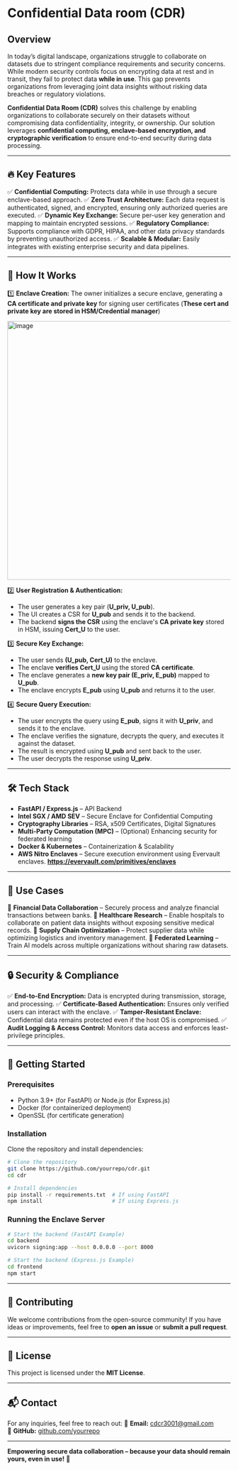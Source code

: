 # Confidential Data room (CDR)

## Overview
In today’s digital landscape, organizations struggle to collaborate on datasets due to stringent compliance requirements and security concerns. While modern security controls focus on encrypting data at rest and in transit, they fail to protect data **while in use**. This gap prevents organizations from leveraging joint data insights without risking data breaches or regulatory violations.

**Confidential Data Room (CDR)** solves this challenge by enabling organizations to collaborate securely on their datasets without compromising data confidentiality, integrity, or ownership. Our solution leverages **confidential computing, enclave-based encryption, and cryptographic verification** to ensure end-to-end security during data processing.

---
## 🔥 Key Features

✅ **Confidential Computing:** Protects data while in use through a secure enclave-based approach.
✅ **Zero Trust Architecture:** Each data request is authenticated, signed, and encrypted, ensuring only authorized queries are executed.
✅ **Dynamic Key Exchange:** Secure per-user key generation and mapping to maintain encrypted sessions.
✅ **Regulatory Compliance:** Supports compliance with GDPR, HIPAA, and other data privacy standards by preventing unauthorized access.
✅ **Scalable & Modular:** Easily integrates with existing enterprise security and data pipelines.

---
## 🚀 How It Works
1️⃣ **Enclave Creation:** The owner initializes a secure enclave, generating a **CA certificate and private key** for signing user certificates (**These cert and private key are stored in HSM/Credential manager**)

<img width="583" alt="image" src="https://github.com/user-attachments/assets/835f84ac-8a88-43e7-8785-59804736a826" />


2️⃣ **User Registration & Authentication:**
   - The user generates a key pair (**U_priv, U_pub**).
   - The UI creates a CSR for **U_pub** and sends it to the backend.
   - The backend **signs the CSR** using the enclave's **CA private key** stored in HSM, issuing **Cert_U** to the user.
   
3️⃣ **Secure Key Exchange:**
   - The user sends **(U_pub, Cert_U)** to the enclave.
   - The enclave **verifies Cert_U** using the stored **CA certificate**.
   - The enclave generates a **new key pair (E_priv, E_pub)** mapped to **U_pub**.
   - The enclave encrypts **E_pub** using **U_pub** and returns it to the user.

4️⃣ **Secure Query Execution:**
   - The user encrypts the query using **E_pub**, signs it with **U_priv**, and sends it to the enclave.
   - The enclave verifies the signature, decrypts the query, and executes it against the dataset.
   - The result is encrypted using **U_pub** and sent back to the user.
   - The user decrypts the response using **U_priv**.

---
## 🛠️ Tech Stack
- **FastAPI / Express.js** – API Backend
- **Intel SGX / AMD SEV** – Secure Enclave for Confidential Computing
- **Cryptography Libraries** – RSA, x509 Certificates, Digital Signatures
- **Multi-Party Computation (MPC)** – (Optional) Enhancing security for federated learning
- **Docker & Kubernetes** – Containerization & Scalability
- **AWS Nitro Enclaves** – Secure execution environment using Evervault enclaves. **https://evervault.com/primitives/enclaves**

---
## 📌 Use Cases
🔹 **Financial Data Collaboration** – Securely process and analyze financial transactions between banks.
🔹 **Healthcare Research** – Enable hospitals to collaborate on patient data insights without exposing sensitive medical records.
🔹 **Supply Chain Optimization** – Protect supplier data while optimizing logistics and inventory management.
🔹 **Federated Learning** – Train AI models across multiple organizations without sharing raw datasets.

---
## 🔒 Security & Compliance
✅ **End-to-End Encryption:** Data is encrypted during transmission, storage, and processing.
✅ **Certificate-Based Authentication:** Ensures only verified users can interact with the enclave.
✅ **Tamper-Resistant Enclave:** Confidential data remains protected even if the host OS is compromised.
✅ **Audit Logging & Access Control:** Monitors data access and enforces least-privilege principles.

---
## 📢 Getting Started
### Prerequisites
- Python 3.9+ (for FastAPI) or Node.js (for Express.js)
- Docker (for containerized deployment)
- OpenSSL (for certificate generation)

### Installation
Clone the repository and install dependencies:
```sh
# Clone the repository
git clone https://github.com/yourrepo/cdr.git
cd cdr

# Install dependencies
pip install -r requirements.txt  # If using FastAPI
npm install                      # If using Express.js
```

### Running the Enclave Server
```sh
# Start the backend (FastAPI Example)
cd backend
uvicorn signing:app --host 0.0.0.0 --port 8000

# Start the backend (Express.js Example)
cd frontend
npm start
```
---
## 🤝 Contributing
We welcome contributions from the open-source community! If you have ideas or improvements, feel free to **open an issue** or **submit a pull request**.

---
## 📜 License
This project is licensed under the **MIT License**.

---
## 📬 Contact
For any inquiries, feel free to reach out:
📧 **Email:** cdcr3001@gmail.com  
📌 **GitHub:** [github.com/yourrepo](https://github.com/cdcrX001/CDR/)

---
**Empowering secure data collaboration – because your data should remain yours, even in use!** 🚀
